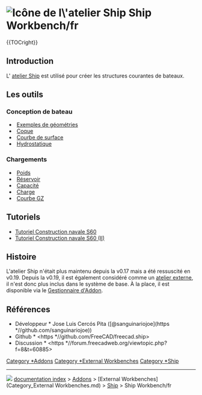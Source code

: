 # <img alt="Icône de l\'atelier Ship" src=images/Workbench_Ship.svg  style="width   *64px;"> Ship Workbench/fr


{{TOCright}}

## Introduction

L\'<img alt="" src=images/Workbench_Ship.svg  style="width   *32px;"> [atelier Ship](Ship_Workbench/fr.md) est utilisé pour créer les structures courantes de bateaux.

## Les outils 

### Conception de bateau 

-   <img alt="" src=images/Ship_LoadExample.svg  style="width   *32px;"> [Exemples de géométries](Ship_LoadExample/fr.md)
-   <img alt="" src=images/Ship_CreateShip.svg  style="width   *32px;"> [Coque](Ship_CreateShip/fr.md)
-   <img alt="" src=images/Ship_AreasCurve.svg  style="width   *32px;"> [Courbe de surface](Ship_AreasCurve/fr.md)
-   <img alt="" src=images/Ship_Hydrostatics.svg  style="width   *32px;"> [Hydrostatique](Ship_Hydrostatics/fr.md)

### Chargements

-   <img alt="" src=images/Ship_Weight.svg  style="width   *32px;"> [Poids](Ship_Weight/fr.md)
-   <img alt="" src=images/Ship_Tank.svg  style="width   *32px;"> [Réservoir](Ship_Tank/fr.md)
-   <img alt="" src=images/Ship_Capacity.svg  style="width   *32px;"> [Capacité](Ship_Capacity/fr.md)
-   <img alt="" src=images/Ship_LoadCondition.svg  style="width   *32px;"> [Charge](Ship_LoadCondition/fr.md)
-   <img alt="" src=images/Ship_GZ.svg  style="width   *32px;"> [Courbe GZ](Ship_GZ/fr.md)

## Tutoriels

-   [Tutoriel Construction navale S60](FreeCAD-Ship_s60_tutorial/fr.md)
-   [Tutoriel Construction navale S60 (II)](FreeCAD-Ship_s60_tutorial_(II)/fr.md)

## Histoire

L\'atelier Ship n\'était plus maintenu depuis la v0.17 mais a été ressuscité en v0.19. Depuis la v0.19, il est également considéré comme un [atelier externe](External_workbenches/fr.md), il n\'est donc plus inclus dans le système de base. À la place, il est disponible via le [Gestionnaire d\'Addon](Std_AddonMgr/fr.md).

## Références

-   Développeur    * Jose Luis Cercós Pita ([\@sanguinariojoe](https   *//github.com/sanguinariojoe))
-   Github    * <https   *//github.com/FreeCAD/freecad.ship>
-   Discussion    * <https   *//forum.freecadweb.org/viewtopic.php?f=8&t=60885>




[Category   *Addons](Category_Addons.md) [Category   *External Workbenches](Category_External_Workbenches.md) [Category   *Ship](Category_Ship.md)



---
![](images/Right_arrow.png) [documentation index](../README.md) > [Addons](Category_Addons.md) > [External Workbenches](Category_External Workbenches.md) > [Ship](Category_Ship.md) > Ship Workbench/fr
